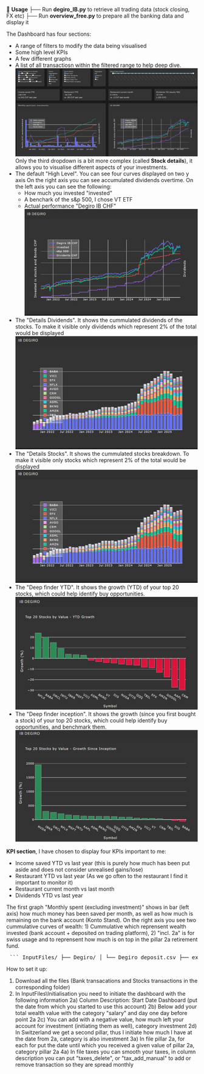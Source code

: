 🚀 **Usage**
├── Run **degiro_IB.py** to retrieve all trading data (stock closing, FX etc)
├── Run **overview_free.py** to prepare all the banking data and display it

The Dashboard has four sections:
- A range of filters to modify the data being visualised
- Some high level KPIs
- A few different graphs
- A list of all transactiosn within the filtered range to help deep dive.
![Dashboard overview](assets/dashboard_top.png)
Only the third dropdown is a bit more complex (called **Stock details**), it allows you to visualise different aspects of your investments.
- The default "High Level". You can see four curves displayed on two y axis On the right axis you can see accumulated dividends overtime. On the left axis you can see the following:
    - How much you invested "invested"
    - A benchark of the s&p 500, I chose VT ETF
    - Actual performance "Degiro IB CHF"
![DeepFinder YTD](assets/stock_HighLevel.png)
- The "Details Dividends". It shows the cummulated dividends of the stocks. To make it visible only dividends which represent 2% of the total would be displayed
![Stock Details](assets/stock_details.png)
- The "Details Stocks". It shows the cummulated stocks breakdown. To make it visible only stocks which represent 2% of the total would be displayed
![Stock Details](assets/stock_details.png)
- The "Deep finder YTD". It shows the growth (YTD) of your top 20 stocks, which could help identify buy opportunities.
![DeepFinder YTD](assets/deep_finder_ytd.png)
- The "Deep finder inception". It shows the growth (since you first bought a stock) of your top 20 stocks, which could help identify buy opportunities, and benchmark them.
![DeepFinder Inception](assets/deep_finder_inception.png)

**KPI section**, I have chosen to display four KPIs important to me:
- Income saved YTD vs last year (this is purely how much has been put aside and does not consider unrealised gains/lose)
- Restaurant YTD vs last year (As we go often to the restaurant I find it important to monitor it)
- Restaurant current month vs last month
- Dividends YTD vs last year


The first graph "Monthly spent (excluding investment)" shows in bar (left axis) how much money has been saved per month, as well as how much is remaining on the bank account (Konto Stand). On the right axis you see two cummulative curves of wealth: 1) Cummulative which reprensent wealth invested (bank account + deposited on trading platform), 2) "incl. 2a" is for swiss usage and to reprensent how much is on top in the pillar 2a retirement fund.


<pre lang="markdown"> ``` InputFiles/ ├── Degiro/ │ └── Degiro_deposit.csv ├── example_data/ │ └── .gitkeep ├── exception/ │ └── .gitkeep ├── Exception_csv ├── Initialisation ├── neon ├── Postfinance ├── swisscard ├── ZKB ``` </pre>

How to set it up:
1) Download all the files (Bank transacations and Stocks transactions in the corresponding folder)
2) In InputFiles\Initialisation you need to initiate the dashboard with the following information
2a) Column Description: Start Date Dashboard (put the date from which you started to use this account)
2b) Below add your total wealth value with the category "salary" and day one day before point 2a
2c) You can add with a negative value, how much left your account for investment (initiating them as well), category investment
2d) In Switzerland we get a second pillar, thus I initiate how much I have at the date from 2a, category is also investment
3a) In file pillar 2a, for each for put the date until which you received a given value of pillar 2a, category pillar 2a
4a) In file taxes you can smooth your taxes, in column description you can put "taxes_delete", or "tax_add_manual" to add or remove transaction so they are spread monthly
